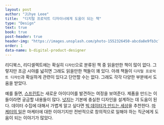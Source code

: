 ```yaml
---
layout: post
author: "Jihye Leee"
title:  "디지털 프로덕트 디자이너에게 도움이 되는 책"
type: "Design"
text: true
book: true
post-header: true
header-img: "https://images.unsplash.com/photo-1552326450-abcda8e9fb3c?ixlib=rb-1.2.1&ixid=eyJhcHBfaWQiOjEyMDd9&auto=format&fit=crop&w=1534&q=80"
order: 1
data-name: b-digital-product-designer
---
```


리디북스, 리디셀렉트에는 확실히 `디자인`으로 분류된 책 중 읽을만한 책이 많이 없다. 그렇지만 조금 시야를 넓히면 그래도 읽을만한 책들이 꽤 있다. 아래 책들이 `디지털 프로덕트 디자인`과 확실하게 관련이 있다고 단언할 수는 없다. 그래도 각각 다양한 부분에서 도움을 받았다.

예를 들면, [스프린트](https://ridibooks.com/v2/Detail?id=1546000290)는 새로운 아이디어를 발견하는 여정을 보여준다. 제품을 만드는 이들이라면 궁금할 내용들이 많다. [넛지](https://ridibooks.com/v2/Detail?id=606001674)는 기본에 충실한 디자인을 설계하는 데 도움이 된다. 데이터 수집에 대해서 가볍게 알고 싶다면 [빅 데이터가 만드는 세상](https://ridibooks.com/v2/Detail?id=222000783)을 추천한다. [마케터의 일](https://ridibooks.com/v2/Detail?id=2639000010)은 마케터에 대한 이야기지만 전반적으로 창의적으로 일해야 하는 직군에게 도움이 되는 이야기가 많았다.
<br><br><br>